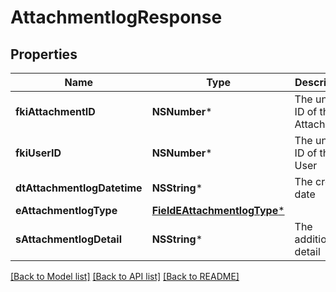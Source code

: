 # AttachmentlogResponse

## Properties
Name | Type | Description | Notes
------------ | ------------- | ------------- | -------------
**fkiAttachmentID** | **NSNumber*** | The unique ID of the Attachment. | 
**fkiUserID** | **NSNumber*** | The unique ID of the User | 
**dtAttachmentlogDatetime** | **NSString*** | The created date | 
**eAttachmentlogType** | [**FieldEAttachmentlogType***](FieldEAttachmentlogType.md) |  | 
**sAttachmentlogDetail** | **NSString*** | The additionnal detail | [optional] 

[[Back to Model list]](../README.md#documentation-for-models) [[Back to API list]](../README.md#documentation-for-api-endpoints) [[Back to README]](../README.md)


